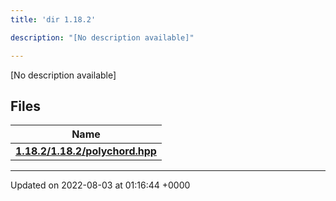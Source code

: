 ```yaml
---
title: 'dir 1.18.2'

description: "[No description available]"

---
```







[No description available]

## Files

| Name           |
| -------------- |
| **[1.18.2/1.18.2/polychord.hpp](/documentation/code/main/files/1_818_82_2polychord_8hpp/#file-1.18.2/polychord.hpp)**  |






-------------------------------

Updated on 2022-08-03 at 01:16:44 +0000
